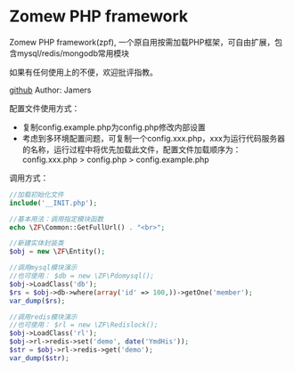 # Zomew PHP framework
Zomew PHP framework(zpf), 一个原自用按需加载PHP框架，可自由扩展，包含mysql/redis/mongodb常用模块

如果有任何使用上的不便，欢迎批评指教。

[github](https://github.com/zomew/zpf "github")  Author: Jamers 

配置文件使用方式：
- 复制config.example.php为config.php修改内部设置
- 考虑到多环境配置问题，可复制一个config.xxx.php，xxx为运行代码服务器的名称，运行过程中将优先加载此文件，配置文件加载顺序为：config.xxx.php > config.php > config.example.php

调用方式：
```php
//加载初始化文件
include('__INIT.php');

//基本用法：调用指定模块函数
echo \ZF\Common::GetFullUrl() . "<br>";

//新建实体封装类
$obj = new \ZF\Entity();

//调用mysql模块演示
//也可使用： $db = new \ZF\Pdomysql();
$obj->LoadClass('db');
$rs = $obj->db->where(array('id' => 100,))->getOne('member');
var_dump($rs);

//调用redis模块演示
//也可使用： $rl = new \ZF\Redislock();
$obj->LoadClass('rl');
$obj->rl->redis->set('demo', date('YmdHis'));
$str = $obj->rl->redis->get('demo');
var_dump($str);

```
